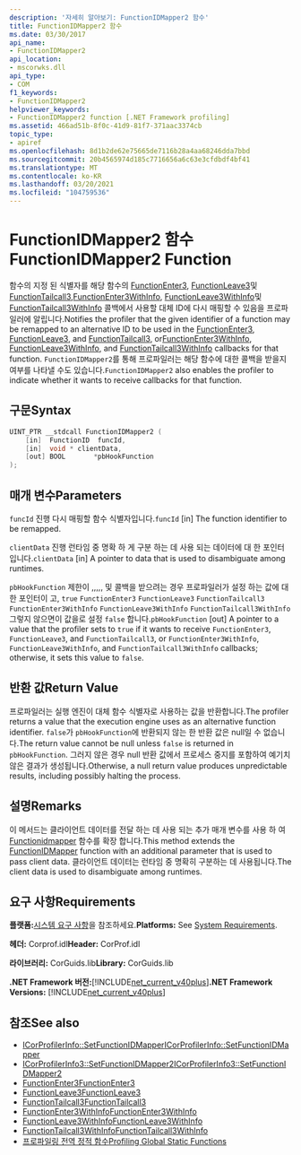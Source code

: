 ```yaml
---
description: '자세히 알아보기: FunctionIDMapper2 함수'
title: FunctionIDMapper2 함수
ms.date: 03/30/2017
api_name:
- FunctionIDMapper2
api_location:
- mscorwks.dll
api_type:
- COM
f1_keywords:
- FunctionIDMapper2
helpviewer_keywords:
- FunctionIDMapper2 function [.NET Framework profiling]
ms.assetid: 466ad51b-8f0c-41d9-81f7-371aac3374cb
topic_type:
- apiref
ms.openlocfilehash: 8d1b2de62e75665de7116b28a4aa68246dda7bbd
ms.sourcegitcommit: 20b4565974d185c7716656a6c63e3cfdbdf4bf41
ms.translationtype: MT
ms.contentlocale: ko-KR
ms.lasthandoff: 03/20/2021
ms.locfileid: "104759536"
---
```

# <a name="functionidmapper2-function"></a><span data-ttu-id="508bb-103">FunctionIDMapper2 함수</span><span class="sxs-lookup"><span data-stu-id="508bb-103">FunctionIDMapper2 Function</span></span>

<span data-ttu-id="508bb-104">함수의 지정 된 식별자를 해당 함수의 [FunctionEnter3](functionenter3-function.md), [FunctionLeave3](functionleave3-function.md)및 [FunctionTailcall3](functiontailcall3-function.md),[FunctionEnter3WithInfo](functionenter3withinfo-function.md), [FunctionLeave3WithInfo](functionleave3withinfo-function.md)및 [FunctionTailcall3WithInfo](functiontailcall3withinfo-function.md) 콜백에서 사용할 대체 ID에 다시 매핑할 수 있음을 프로파일러에 알립니다.</span><span class="sxs-lookup"><span data-stu-id="508bb-104">Notifies the profiler that the given identifier of a function may be remapped to an alternative ID to be used in the [FunctionEnter3](functionenter3-function.md), [FunctionLeave3](functionleave3-function.md), and [FunctionTailcall3](functiontailcall3-function.md), or[FunctionEnter3WithInfo](functionenter3withinfo-function.md), [FunctionLeave3WithInfo](functionleave3withinfo-function.md), and [FunctionTailcall3WithInfo](functiontailcall3withinfo-function.md) callbacks for that function.</span></span> <span data-ttu-id="508bb-105">`FunctionIDMapper2`를 통해 프로파일러는 해당 함수에 대한 콜백을 받을지 여부를 나타낼 수도 있습니다.</span><span class="sxs-lookup"><span data-stu-id="508bb-105">`FunctionIDMapper2` also enables the profiler to indicate whether it wants to receive callbacks for that function.</span></span>  
  
## <a name="syntax"></a><span data-ttu-id="508bb-106">구문</span><span class="sxs-lookup"><span data-stu-id="508bb-106">Syntax</span></span>  
  
```cpp  
UINT_PTR __stdcall FunctionIDMapper2 (  
    [in]  FunctionID  funcId,  
    [in]  void * clientData,  
    [out] BOOL       *pbHookFunction  
);  
```  
  
## <a name="parameters"></a><span data-ttu-id="508bb-107">매개 변수</span><span class="sxs-lookup"><span data-stu-id="508bb-107">Parameters</span></span>

<span data-ttu-id="508bb-108">`funcId` 진행 다시 매핑할 함수 식별자입니다.</span><span class="sxs-lookup"><span data-stu-id="508bb-108">`funcId` [in] The function identifier to be remapped.</span></span>

<span data-ttu-id="508bb-109">`clientData` 진행 런타임 중 명확 하 게 구분 하는 데 사용 되는 데이터에 대 한 포인터입니다.</span><span class="sxs-lookup"><span data-stu-id="508bb-109">`clientData` [in] A pointer to data that is used to disambiguate among runtimes.</span></span>

<span data-ttu-id="508bb-110">`pbHookFunction` 제한이 ,,,,, 및 콜백을 받으려는 경우 프로파일러가 설정 하는 값에 대 한 포인터이 고, `true` `FunctionEnter3` `FunctionLeave3` `FunctionTailcall3` `FunctionEnter3WithInfo` `FunctionLeave3WithInfo` `FunctionTailcall3WithInfo` 그렇지 않으면이 값을로 설정 `false` 합니다.</span><span class="sxs-lookup"><span data-stu-id="508bb-110">`pbHookFunction` [out] A pointer to a value that the profiler sets to `true` if it wants to receive `FunctionEnter3`, `FunctionLeave3`, and `FunctionTailcall3`, or `FunctionEnter3WithInfo`, `FunctionLeave3WithInfo`, and `FunctionTailcall3WithInfo` callbacks; otherwise, it sets this value to `false`.</span></span>

## <a name="return-value"></a><span data-ttu-id="508bb-111">반환 값</span><span class="sxs-lookup"><span data-stu-id="508bb-111">Return Value</span></span>  

 <span data-ttu-id="508bb-112">프로파일러는 실행 엔진이 대체 함수 식별자로 사용하는 값을 반환합니다.</span><span class="sxs-lookup"><span data-stu-id="508bb-112">The profiler returns a value that the execution engine uses as an alternative function identifier.</span></span> <span data-ttu-id="508bb-113">`false`가 `pbHookFunction`에 반환되지 않는 한 반환 값은 null일 수 없습니다.</span><span class="sxs-lookup"><span data-stu-id="508bb-113">The return value cannot be null unless `false` is returned in `pbHookFunction`.</span></span> <span data-ttu-id="508bb-114">그러지 않은 경우 null 반환 값에서 프로세스 중지를 포함하여 예기치 않은 결과가 생성됩니다.</span><span class="sxs-lookup"><span data-stu-id="508bb-114">Otherwise, a null return value produces unpredictable results, including possibly halting the process.</span></span>  
  
## <a name="remarks"></a><span data-ttu-id="508bb-115">설명</span><span class="sxs-lookup"><span data-stu-id="508bb-115">Remarks</span></span>  

 <span data-ttu-id="508bb-116">이 메서드는 클라이언트 데이터를 전달 하는 데 사용 되는 추가 매개 변수를 사용 하 여 [Functionidmapper](functionidmapper-function.md) 함수를 확장 합니다.</span><span class="sxs-lookup"><span data-stu-id="508bb-116">This method extends the [FunctionIDMapper](functionidmapper-function.md) function with an additional parameter that is used to pass client data.</span></span> <span data-ttu-id="508bb-117">클라이언트 데이터는 런타임 중 명확히 구분하는 데 사용됩니다.</span><span class="sxs-lookup"><span data-stu-id="508bb-117">The client data is used to disambiguate among runtimes.</span></span>  
  
## <a name="requirements"></a><span data-ttu-id="508bb-118">요구 사항</span><span class="sxs-lookup"><span data-stu-id="508bb-118">Requirements</span></span>  

 <span data-ttu-id="508bb-119">**플랫폼:**[시스템 요구 사항](../../get-started/system-requirements.md)을 참조하세요.</span><span class="sxs-lookup"><span data-stu-id="508bb-119">**Platforms:** See [System Requirements](../../get-started/system-requirements.md).</span></span>  
  
 <span data-ttu-id="508bb-120">**헤더:** Corprof.idl</span><span class="sxs-lookup"><span data-stu-id="508bb-120">**Header:** CorProf.idl</span></span>  
  
 <span data-ttu-id="508bb-121">**라이브러리:** CorGuids.lib</span><span class="sxs-lookup"><span data-stu-id="508bb-121">**Library:** CorGuids.lib</span></span>  
  
 <span data-ttu-id="508bb-122">**.NET Framework 버전:**[!INCLUDE[net_current_v40plus](../../../../includes/net-current-v40plus-md.md)]</span><span class="sxs-lookup"><span data-stu-id="508bb-122">**.NET Framework Versions:** [!INCLUDE[net_current_v40plus](../../../../includes/net-current-v40plus-md.md)]</span></span>  
  
## <a name="see-also"></a><span data-ttu-id="508bb-123">참조</span><span class="sxs-lookup"><span data-stu-id="508bb-123">See also</span></span>

- [<span data-ttu-id="508bb-124">ICorProfilerInfo::SetFunctionIDMapper</span><span class="sxs-lookup"><span data-stu-id="508bb-124">ICorProfilerInfo::SetFunctionIDMapper</span></span>](icorprofilerinfo-setfunctionidmapper-method.md)
- [<span data-ttu-id="508bb-125">ICorProfilerInfo3::SetFunctionIDMapper2</span><span class="sxs-lookup"><span data-stu-id="508bb-125">ICorProfilerInfo3::SetFunctionIDMapper2</span></span>](icorprofilerinfo3-setfunctionidmapper2-method.md)
- [<span data-ttu-id="508bb-126">FunctionEnter3</span><span class="sxs-lookup"><span data-stu-id="508bb-126">FunctionEnter3</span></span>](functionenter3-function.md)
- [<span data-ttu-id="508bb-127">FunctionLeave3</span><span class="sxs-lookup"><span data-stu-id="508bb-127">FunctionLeave3</span></span>](functionleave3-function.md)
- [<span data-ttu-id="508bb-128">FunctionTailcall3</span><span class="sxs-lookup"><span data-stu-id="508bb-128">FunctionTailcall3</span></span>](functiontailcall3-function.md)
- [<span data-ttu-id="508bb-129">FunctionEnter3WithInfo</span><span class="sxs-lookup"><span data-stu-id="508bb-129">FunctionEnter3WithInfo</span></span>](functionenter3withinfo-function.md)
- [<span data-ttu-id="508bb-130">FunctionLeave3WithInfo</span><span class="sxs-lookup"><span data-stu-id="508bb-130">FunctionLeave3WithInfo</span></span>](functionleave3withinfo-function.md)
- [<span data-ttu-id="508bb-131">FunctionTailcall3WithInfo</span><span class="sxs-lookup"><span data-stu-id="508bb-131">FunctionTailcall3WithInfo</span></span>](functiontailcall3withinfo-function.md)
- [<span data-ttu-id="508bb-132">프로파일링 전역 정적 함수</span><span class="sxs-lookup"><span data-stu-id="508bb-132">Profiling Global Static Functions</span></span>](profiling-global-static-functions.md)
